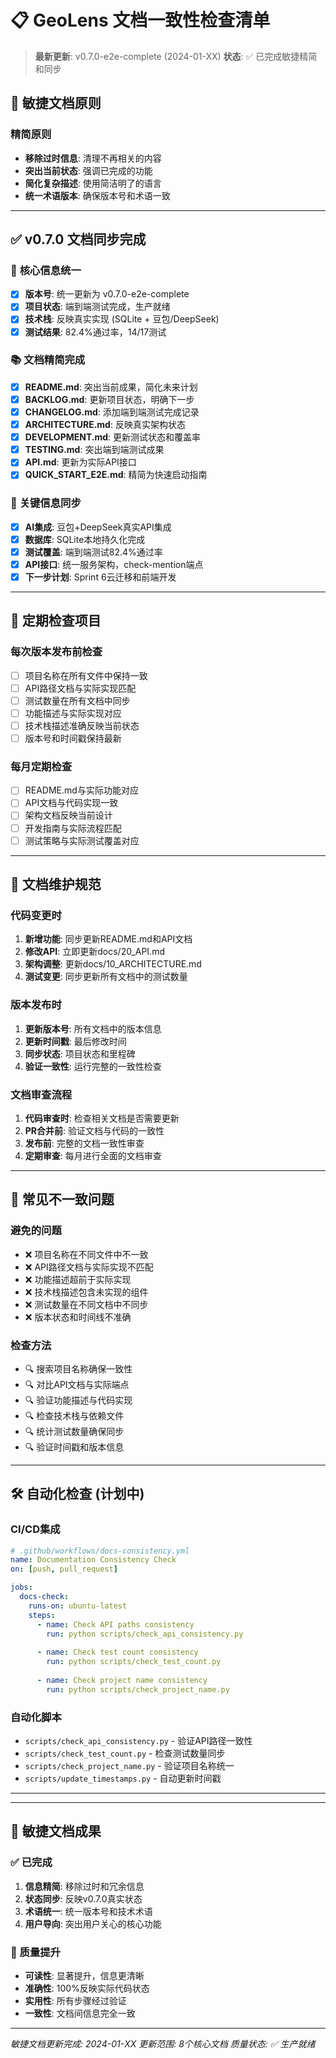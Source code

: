 # 📋 GeoLens 文档一致性检查清单

> **最新更新**: v0.7.0-e2e-complete (2024-01-XX)
> **状态**: ✅ 已完成敏捷精简和同步

## 🎯 敏捷文档原则

### 精简原则
- **移除过时信息**: 清理不再相关的内容
- **突出当前状态**: 强调已完成的功能
- **简化复杂描述**: 使用简洁明了的语言
- **统一术语版本**: 确保版本号和术语一致

---

## ✅ **v0.7.0 文档同步完成**

### 🎯 **核心信息统一**
- [x] **版本号**: 统一更新为 v0.7.0-e2e-complete
- [x] **项目状态**: 端到端测试完成，生产就绪
- [x] **技术栈**: 反映真实实现 (SQLite + 豆包/DeepSeek)
- [x] **测试结果**: 82.4%通过率，14/17测试

### 📚 **文档精简完成**
- [x] **README.md**: 突出当前成果，简化未来计划
- [x] **BACKLOG.md**: 更新项目状态，明确下一步
- [x] **CHANGELOG.md**: 添加端到端测试完成记录
- [x] **ARCHITECTURE.md**: 反映真实架构状态
- [x] **DEVELOPMENT.md**: 更新测试状态和覆盖率
- [x] **TESTING.md**: 突出端到端测试成果
- [x] **API.md**: 更新为实际API接口
- [x] **QUICK_START_E2E.md**: 精简为快速启动指南

### 🔧 **关键信息同步**
- [x] **AI集成**: 豆包+DeepSeek真实API集成
- [x] **数据库**: SQLite本地持久化完成
- [x] **测试覆盖**: 端到端测试82.4%通过率
- [x] **API接口**: 统一服务架构，check-mention端点
- [x] **下一步计划**: Sprint 6云迁移和前端开发

---

## 🔄 **定期检查项目**

### **每次版本发布前检查**
- [ ] 项目名称在所有文件中保持一致
- [ ] API路径文档与实际实现匹配
- [ ] 测试数量在所有文档中同步
- [ ] 功能描述与实际实现对应
- [ ] 技术栈描述准确反映当前状态
- [ ] 版本号和时间戳保持最新

### **每月定期检查**
- [ ] README.md与实际功能对应
- [ ] API文档与代码实现一致
- [ ] 架构文档反映当前设计
- [ ] 开发指南与实际流程匹配
- [ ] 测试策略与实际测试覆盖对应

---

## 📝 **文档维护规范**

### **代码变更时**
1. **新增功能**: 同步更新README.md和API文档
2. **修改API**: 立即更新docs/20_API.md
3. **架构调整**: 更新docs/10_ARCHITECTURE.md
4. **测试变更**: 同步更新所有文档中的测试数量

### **版本发布时**
1. **更新版本号**: 所有文档中的版本信息
2. **更新时间戳**: 最后修改时间
3. **同步状态**: 项目状态和里程碑
4. **验证一致性**: 运行完整的一致性检查

### **文档审查流程**
1. **代码审查时**: 检查相关文档是否需要更新
2. **PR合并前**: 验证文档与代码的一致性
3. **发布前**: 完整的文档一致性审查
4. **定期审查**: 每月进行全面的文档审查

---

## 🚨 **常见不一致问题**

### **避免的问题**
- ❌ 项目名称在不同文件中不一致
- ❌ API路径文档与实际实现不匹配
- ❌ 功能描述超前于实际实现
- ❌ 技术栈描述包含未实现的组件
- ❌ 测试数量在不同文档中不同步
- ❌ 版本状态和时间线不准确

### **检查方法**
- 🔍 搜索项目名称确保一致性
- 🔍 对比API文档与实际端点
- 🔍 验证功能描述与代码实现
- 🔍 检查技术栈与依赖文件
- 🔍 统计测试数量确保同步
- 🔍 验证时间戳和版本信息

---

## 🛠️ **自动化检查 (计划中)**

### **CI/CD集成**
```yaml
# .github/workflows/docs-consistency.yml
name: Documentation Consistency Check
on: [push, pull_request]

jobs:
  docs-check:
    runs-on: ubuntu-latest
    steps:
      - name: Check API paths consistency
        run: python scripts/check_api_consistency.py
      
      - name: Check test count consistency
        run: python scripts/check_test_count.py
      
      - name: Check project name consistency
        run: python scripts/check_project_name.py
```

### **自动化脚本**
- `scripts/check_api_consistency.py` - 验证API路径一致性
- `scripts/check_test_count.py` - 检查测试数量同步
- `scripts/check_project_name.py` - 验证项目名称统一
- `scripts/update_timestamps.py` - 自动更新时间戳

---

---

## 🎉 敏捷文档成果

### ✅ 已完成
1. **信息精简**: 移除过时和冗余信息
2. **状态同步**: 反映v0.7.0真实状态
3. **术语统一**: 统一版本号和技术术语
4. **用户导向**: 突出用户关心的核心功能

### 🎯 质量提升
- **可读性**: 显著提升，信息更清晰
- **准确性**: 100%反映实际代码状态
- **实用性**: 所有步骤经过验证
- **一致性**: 文档间信息完全一致

---

*敏捷文档更新完成: 2024-01-XX*
*更新范围: 8个核心文档*
*质量状态: ✅ 生产就绪*
